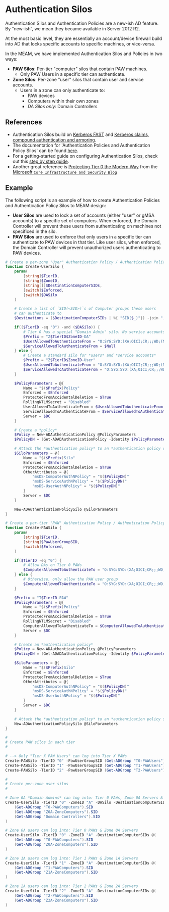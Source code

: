 # Authentication Silos

Authentication Silos and Authentication Policies are a new-ish AD feature. By “new-ish”, we mean they became available in Server 2012 R2.

At the most basic level, they are essentially an account/device firewall build into AD that locks specific accounts to specific machines, or vice-versa.

In the MEAM, we have implemented Authentication Silos and Policies in two ways:
- __PAW Silos__: Per-tier "computer" silos that contain PAW machines.
  - Only PAW Users in a specific tier can authenticate.
- __Zone Silos__: Per-zone "user" silos that contain user and service accounts.
  - Users in a zone can only authenticate to:
    - PAW devices
    - Computers within their own zones
    - *DA Silos only*: Domain Controllers

## References
- Authentication Silos build on [Kerberos FAST](https://trustedsec.com/blog/i-wanna-go-fast-really-fast-like-kerberos-fast) and [Kerberos claims, compound authentication and armoring](https://learn.microsoft.com/en-us/previous-versions/windows/it-pro/windows-server-2012-r2-and-2012/hh831747(v=ws.11)#support-for-claims-compound-authentication-and-kerberos-armoring).
- The documentation for 'Authentication Policies and Authentication Policy Silos' can be found [here](https://learn.microsoft.com/en-us/windows-server/security/credentials-protection-and-management/authentication-policies-and-authentication-policy-silos).
- For a getting-started guide on configuring Authentication Silos, check out this [step by step guide](https://fitzwindowsblog.blogspot.com/2024/05/step-by-step-guide-to-setting-up.html).
- Another great reference is [Protecting Tier 0 the Modern Way](https://techcommunity.microsoft.com/t5/core-infrastructure-and-security/protecting-tier-0-the-modern-way/ba-p/4052851) from the [Microsoft `Core Infrastructure and Security Blog`](https://techcommunity.microsoft.com/t5/core-infrastructure-and-security/bg-p/CoreInfrastructureandSecurityBlog)


## Example

The following script is an example of how to create Authentication Policies and Authentication Policy Silos to MEAM design:

- __User Silos__ are used to lock a set of accounts (either "user" or gMSA accounts) to a specific set of computers. When enforced, the Domain Controller will prevent these users from authenticating on machines not specificed in the silo.
- __PAW Silos__ are used to enforce that only users in a specific tier can authenticate to PAW devices in that tier. Like user silos, when enforced, the Domain Controller will prevent unauthorized users authenticating to PAW devices.

```powershell
# Create a per-zone "User" Authentication Policy / Authentication Policy Silo.
function Create-UserSilo {
    param(
        [string]$TierID,
        [string]$ZoneID,
        [string[]]$DestinationComputerSIDs,
        [switch]$Enforced,
        [switch]$DASilo
    )

    # Create a list of `SID(<SID>)`s of Computer groups these users
    # can authenticate to
    $Destinations = ($DestinationComputerSIDs | %{ "SID($_)"}) -join ","

    if(($TierID -eq "0") -and ($DASilo)) {
        # Tier 0 has a special "Domain Admin" silo. No service accounts sit in here.
        $Prefix = "Z$TierID$ZoneID-DA"
        $UserAllowedToAuthenticateFrom = "O:SYG:SYD:(XA;OICI;CR;;;WD;(Member_of_any {$($Destinations)}))"
        $ServiceAllowedToAuthenticateFrom = $Null
    } else {
        # Create a standard silo for *users* and *service accounts*
        $Prefix = "Z$TierID$ZoneID-User"
        $UserAllowedToAuthenticateFrom = "O:SYG:SYD:(XA;OICI;CR;;;WD;(Member_of_any {$($Destinations)}))"
        $ServiceAllowedToAuthenticateFrom = "O:SYG:SYD:(XA;OICI;CR;;;WD;(Member_of_any {$($Destinations)}))"
    }

    $PolicyParameters = @{
        Name = "$($Prefix)Policy"
        Enforced = $Enforced
        ProtectedFromAccidentalDeletion = $True
        RollingNTLMSecret = "Disabled"
        UserAllowedToAuthenticateFrom = $UserAllowedToAuthenticateFrom
        ServiceAllowedToAuthenticateFrom = $ServiceAllowedToAuthenticateFrom
        Server = $DC
    }

    # Create a *policy*
    $Policy = New-ADAuthenticationPolicy @PolicyParameters
    $PolicyDN = (Get-ADADAuthenticationPolicy -Identity $PolicyParameters.Name -Server $DC).distinguishedName

    # Attach the *authentication policy* to an *authentication policy silo*
    $SiloParameters = @{
        Name = "$($Prefix)Silo"
        Enforced = $Enforced
        ProtectedFromAccidentalDeletion = $True
        OtherAttributes = @{
            "msDS-ComputerAuthNPolicy" = "$($PolicyDN)"
            "msDS-ServiceAuthNPolicy" = "$($PolicyDN)"
            "msDS-UserAuthNPolicy" = "$($PolicyDN)"
        }
        Server = $DC
    }

    New-ADAuthenticationPolicySilo @SiloParameters
}

# Create a per-tier "PAW" Authentication Policy / Authentication Policy Silo
function Create-PAWSilo {
    param(
        [string]$TierID,
        [string]$PawUserGroupSID,
        [switch]$Enforced,
    )

    if($TierID -eq "0") {
        # Allow DAs on Tier 0 PAWs
        $ComputerAllowedToAuthenticateTo = "O:SYG:SYD:(XA;OICI;CR;;;WD;(Member_of_any {SID($PawUserGroupSID),SID(DA)}))"
    } else {
        # Otherwise, only allow the PAW user group
        $ComputerAllowedToAuthenticateTo = "O:SYG:SYD:(XA;OICI;CR;;;WD;(Member_of_any {SID($PawUserGroupSID)}))"
    }

    $Prefix = "T$TierID-PAW"
    $PolicyParameters = @{
        Name = "$($Prefix)Policy"
        Enforced = $Enforced
        ProtectedFromAccidentalDeletion = $True
        RollingNTLMSecret = "Disabled"
        ComputerAllowedToAuthenticateTo = $ComputerAllowedToAuthenticateTo
        Server = $DC
    }

    # Create an *authentication policy*
    $Policy = New-ADAuthenticationPolicy @PolicyParameters
    $PolicyDN = (Get-ADADAuthenticationPolicy -Identity $PolicyParameters.Name -Server $DC).distinguishedName

    $SiloParameters = @{
        Name = "$($Prefix)Silo"
        Enforced = $Enforced
        ProtectedFromAccidentalDeletion = $True
        OtherAttributes = @{
            "msDS-ComputerAuthNPolicy" = "$($PolicyDN)"
            "msDS-ServiceAuthNPolicy" = "$($PolicyDN)"
            "msDS-UserAuthNPolicy" = "$($PolicyDN)"
        }
        Server = $DC
    }

    # Attach the *authentication policy* to an *authentication policy silo*
    New-ADAuthenticationPolicySilo @SiloParameters
}

#
# Create PAW silos in each tier
#

# --> Only "Tier X PAW Users" can log into Tier X PAWs
Create-PAWSilo -TierID "0" -PawUserGroupSID (Get-ADGroup "T0-PAWUsers").SID
Create-PAWSilo -TierID "1" -PawUserGroupSID (Get-ADGroup "T1-PAWUsers").SID
Create-PAWSilo -TierID "2" -PawUserGroupSID (Get-ADGroup "T2-PAWUsers").SID

#
# Create per-zone user silos
#

# Zone 0A *Domain Admins* can log into: Tier 0 PAWs, Zone 0A Servers & Domain Controllers
Create-UserSilo -TierID "0" -ZoneID "A" -DASilo -DestinationComputerSIDs @(
    (Get-ADGroup "T0-PAWComputers").SID
    (Get-ADGroup "Z0A-ZoneComputers").SID
    (Get-ADGroup "Domain Controllers").SID
)

# Zone 0A users can log into: Tier 0 PAWs & Zone 0A Servers
Create-UserSilo -TierID "0" -ZoneID "A" -DestinationComputerSIDs @(
    (Get-ADGroup "T0-PAWComputers").SID
    (Get-ADGroup "Z0A-ZoneComputers").SID
)

# Zone 1A users can log into: Tier 1 PAWs & Zone 1A Servers
Create-UserSilo -TierID "1" -ZoneID "A" -DestinationComputerSIDs @(
    (Get-ADGroup "T1-PAWComputers").SID
    (Get-ADGroup "Z1A-ZoneComputers").SID
)

# Zone 2A users can log into: Tier 2 PAWs & Zone 2A Servers
Create-UserSilo -TierID "2" -ZoneID "A" -DestinationComputerSIDs @(
    (Get-ADGroup "T2-PAWComputers").SID
    (Get-ADGroup "Z2A-ZoneComputers").SID
)
```
